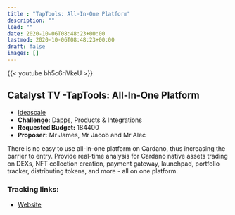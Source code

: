 ```yaml
---
title : "TapTools: All-In-One Platform"
description: ""
lead: ""
date: 2020-10-06T08:48:23+00:00
lastmod: 2020-10-06T08:48:23+00:00
draft: false
images: []
---
```


{{<  youtube bh5c6riVkeU >}}

## Catalyst TV -TapTools: All-In-One Platform

- [Ideascale](https://cardano.ideascale.com/c/idea/422229)
- **Challenge:** Dapps, Products & Integrations
- **Requested Budget:** 184400
- **Proposer:** Mr James, Mr Jacob and Mr Alec


There is no easy to use all-in-one platform on Cardano, thus increasing the barrier to entry. Provide real-time analysis for Cardano native assets trading on DEXs, NFT collection creation, payment gateway, launchpad, portfolio tracker, distributing tokens, and more - all on one platform.

### Tracking links:

- [Website](https://www.taptools.io)

